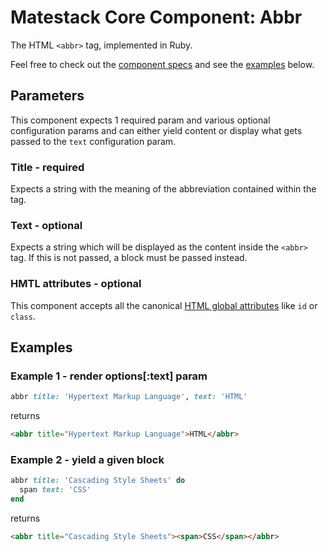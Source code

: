 # Matestack Core Component: Abbr

The HTML `<abbr>` tag, implemented in Ruby. 

Feel free to check out the [component specs](../../spec/usage/components/abbr_spec.rb) and see the [examples](#examples) below.

## Parameters
This component expects 1 required param and various optional configuration params and can either yield content or display what gets passed to the `text` configuration param.

### Title - required
Expects a string with the meaning of the abbreviation contained within the tag.

### Text - optional
Expects a string which will be displayed as the content inside the `<abbr>` tag. If this is not passed, a block must be passed instead.

### HMTL attributes - optional
This component accepts all the canonical [HTML global attributes](https://www.w3schools.com/tags/ref_standardattributes.asp) like `id` or `class`.

## Examples

### Example 1 - render options[:text] param

```ruby
abbr title: 'Hypertext Markup Language', text: 'HTML'
```

returns

```html
<abbr title="Hypertext Markup Language">HTML</abbr>
```

### Example 2 - yield a given block

```ruby
abbr title: 'Cascading Style Sheets' do
  span text: 'CSS'
end
```

returns

```html
<abbr title="Cascading Style Sheets"><span>CSS</span></abbr>
```
